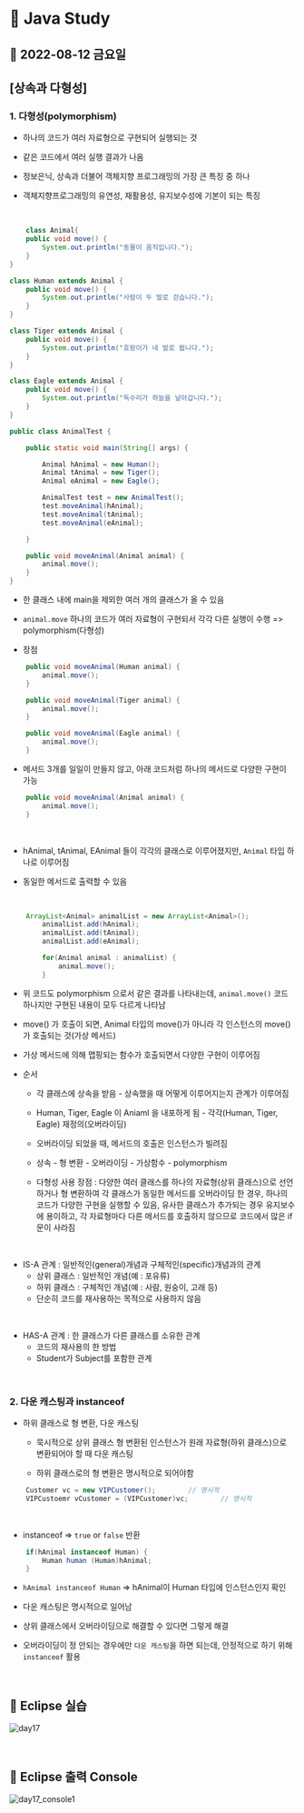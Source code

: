 # 📌 Java Study

## 🔸 2022-08-12 금요일

## [상속과 다형성]

### 1. 다형성(polymorphism)

- 하나의 코드가 여러 자료형으로 구현되어 실행되는 것

- 같은 코드에서 여러 실행 결과가 나옴

- 정보은닉, 상속과 더불어 객체지향 프로그래밍의 가장 큰 특징 중 하나

- 객체지향프로그래밍의 유연성, 재활용성, 유지보수성에 기본이 되는 특징

<br>

```java
    class Animal{
	public void move() {
		System.out.println("동물이 움직입니다.");
	}
}

class Human extends Animal {
	public void move() {
		System.out.println("사람이 두 발로 걷습니다.");
	}
}

class Tiger extends Animal {
	public void move() {
		System.out.println("호랑이가 네 발로 뜁니다.");
	}
}

class Eagle extends Animal {
	public void move() {
		System.out.println("독수리가 하늘을 날아갑니다.");
	}
}

public class AnimalTest {

	public static void main(String[] args) {

		Animal hAnimal = new Human();
		Animal tAnimal = new Tiger();
		Animal eAnimal = new Eagle();

		AnimalTest test = new AnimalTest();
		test.moveAnimal(hAnimal);
		test.moveAnimal(tAnimal);
		test.moveAnimal(eAnimal);

	}

	public void moveAnimal(Animal animal) {
		animal.move();
	}
}
```

- 한 클래스 내에 main을 제외한 여러 개의 클래스가 올 수 있음

- `animal.move` 하나의 코드가 여러 자료형이 구현되서 각각 다른 실행이 수행 => polymorphism(다형성)

- 장점

```java
    public void moveAnimal(Human animal) {
		animal.move();
	}

    public void moveAnimal(Tiger animal) {
		animal.move();
	}

    public void moveAnimal(Eagle animal) {
		animal.move();
	}
```

- 메서드 3개를 일일이 만들지 않고, 아래 코드처럼 하나의 메서드로 다양한 구현이 가능

```java
    public void moveAnimal(Animal animal) {
		animal.move();
	}
```

<br>

- hAnimal, tAnimal, EAnimal 들이 각각의 클래스로 이루어졌지만, `Animal` 타입 하나로 이루어짐

- 동일한 메서드로 출력할 수 있음

<br>

```java
    ArrayList<Animal> animalList = new ArrayList<Animal>();
		animalList.add(hAnimal);
		animalList.add(tAnimal);
		animalList.add(eAnimal);

		for(Animal animal : animalList) {
			animal.move();
		}
```

- 위 코드도 polymorphism 으로서 같은 결과를 나타내는데, `animal.move()` 코드 하나지만 구현된 내용이 모두 다르게 나타남

- move() 가 호출이 되면, Animal 타입의 move()가 아니라 각 인스턴스의 move()가 호출되는 것(가상 메서드)

- 가상 메서드에 의해 맵핑되는 함수가 호출되면서 다양한 구현이 이루어짐

- 순서

  - 각 클래스에 상속을 받음 - 상속했을 때 어떻게 이루어지는지 관계가 이루어짐

  - Human, Tiger, Eagle 이 Aniaml 을 내포하게 됨 - 각각(Human, Tiger, Eagle) 재정의(오버라이딩)

  - 오버라이딩 되었을 때, 메서드의 호출은 인스턴스가 빌려짐

  - 상속 - 형 변환 - 오버라이딩 - 가상함수 - polymorphism

  - 다형성 사용 장점 : 다양한 여러 클래스를 하나의 자료형(상위 클래스)으로 선언하거나 형 변환하여 각 클래스가 동일한 메서드를 오버라이딩 한 경우, 하나의 코드가 다양한 구현을 실행할 수 있음, 유사한 클래스가 추가되는 경우 유지보수에 용이하고, 각 자료형마다 다른 메서드를 호출하지 않으므로 코드에서 많은 if 문이 사라짐

<br>

- IS-A 관계 : 일반적인(general)개념과 구체적인(specific)개념과의 관계
  - 상위 클래스 : 일반적인 개념(예 : 포유류)
  - 하위 클래스 : 구체적인 개념(예 : 사람, 원숭이, 고래 등)
  - 단순히 코드를 재사용하는 목적으로 사용하지 않음

<br>

- HAS-A 관계 : 한 클래스가 다른 클래스를 소유한 관계
  - 코드의 재사용의 한 방법
  - Student가 Subject를 포함한 관계

<br>

### 2. 다운 캐스팅과 instanceof

- 하위 클래스로 형 변환, 다운 캐스팅

  - 묵시적으로 상위 클래스 형 변환된 인스턴스가 원래 자료형(하위 클래스)으로 변환되어야 할 때 다운 캐스팅

  - 하위 클래스로의 형 변환은 명시적으로 되어야함

```java
    Customer vc = new VIPCustomer();        // 명시적
    VIPCustoemr vCustomer = (VIPCustomer)vc;        // 명시적
```

<br>

- instanceof => `true` or `false` 반환

```java
    if(hAnimal instanceof Human) {
        Human human (Human)hAnimal;
    }
```

- `hAnimal instanceof Human` => hAnimal이 Human 타입에 인스턴스인지 확인

- 다운 캐스팅은 명시적으로 일어남

- 상위 클래스에서 오버라이딩으로 해결할 수 있다면 그렇게 해결

- 오버라이딩이 정 안되는 경우에만 `다운 캐스팅`을 하면 되는데, 안정적으로 하기 위해 `instanceof` 활용

<br>

## 🔖 Eclipse 실습

![day17](https://user-images.githubusercontent.com/79084294/184421689-f1919f45-2423-4527-9215-5e49e7a3969e.png)

<br>

## 🔖 Eclipse 출력 Console

![day17_console1](https://user-images.githubusercontent.com/79084294/184421694-7b3fa174-4096-4e3f-b447-c29d974c8ce0.png)
